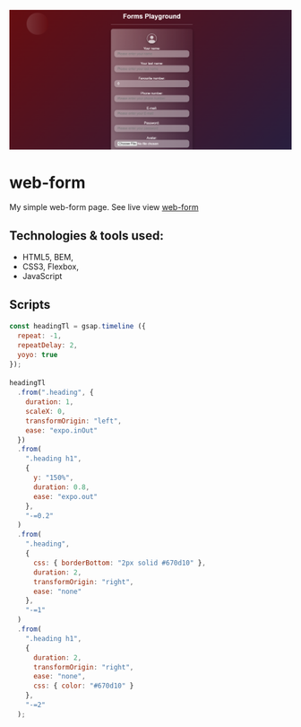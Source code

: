 ![cover](gh/forms.png)

# web-form

My simple web-form page.
See live view [web-form](https://kamil-siwiec.github.io/web-form/)

## Technologies & tools used:
- HTML5, BEM,
- CSS3, Flexbox,
- JavaScript

## Scripts
```javascript
const headingTl = gsap.timeline ({
  repeat: -1,
  repeatDelay: 2,
  yoyo: true
});

headingTl
  .from(".heading", {
    duration: 1,
    scaleX: 0,
    transformOrigin: "left",
    ease: "expo.inOut"
  })
  .from(
    ".heading h1",
    {
      y: "150%",
      duration: 0.8,
      ease: "expo.out"
    },
    "-=0.2"
  )
  .from(
    ".heading",
    {
      css: { borderBottom: "2px solid #670d10" },
      duration: 2,
      transformOrigin: "right",
      ease: "none"
    },
    "-=1"
  )
  .from(
    ".heading h1",
    {
      duration: 2,
      transformOrigin: "right",
      ease: "none",
      css: { color: "#670d10" }
    },
    "-=2"
  );
```
